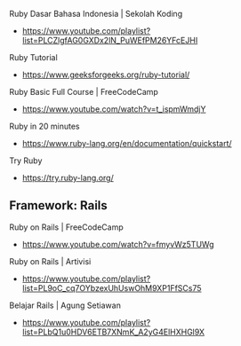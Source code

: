 
Ruby Dasar Bahasa Indonesia | Sekolah Koding
- https://www.youtube.com/playlist?list=PLCZlgfAG0GXDx2lN_PuWEfPM26YFcEJHI

Ruby Tutorial
- https://www.geeksforgeeks.org/ruby-tutorial/

Ruby Basic Full Course | FreeCodeCamp
- https://www.youtube.com/watch?v=t_ispmWmdjY

Ruby in 20 minutes
- https://www.ruby-lang.org/en/documentation/quickstart/

Try Ruby
- https://try.ruby-lang.org/

## Framework: Rails

Ruby on Rails | FreeCodeCamp
- https://www.youtube.com/watch?v=fmyvWz5TUWg

Ruby on Rails | Artivisi
- https://www.youtube.com/playlist?list=PL9oC_cq7OYbzexUhUswOhM9XP1FfSCs75

Belajar Rails | Agung Setiawan
- https://www.youtube.com/playlist?list=PLbQ1u0HDV6ETB7XNmK_A2yG4ElHXHGl9X
